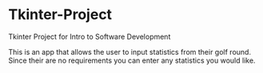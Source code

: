 # Tkinter-Project
Tkinter Project for Intro to Software Development

This is an app that allows the user to input statistics from their golf round. Since their are no requirements you can enter any statistics you would like. 
